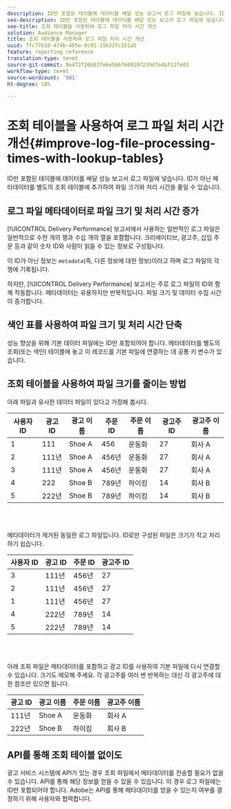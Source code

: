 ```yaml
---
description: ID만 포함된 테이블에 데이터를 배달 성능 보고서 로그 파일에 넣습니다. ID가 아닌 메타데이터를 별도의 조회 테이블에 추가하여 파일 크기와 처리 시간을 줄일 수 있습니다.
seo-description: ID만 포함된 테이블에 데이터를 배달 성능 보고서 로그 파일에 넣습니다. ID가 아닌 메타데이터를 별도의 조회 테이블에 추가하여 파일 크기와 처리 시간을 줄일 수 있습니다.
seo-title: 조회 테이블을 사용하여 로그 파일 처리 시간 개선
solution: Audience Manager
title: 조회 테이블을 사용하여 로그 파일 처리 시간 개선
uuid: ffc77618-474b-455e-9c91-15b32fc151a5
feature: reporting reference
translation-type: tm+mt
source-git-commit: 9e4f2f26b83fe6e5b6f669107239d7edaf11fed3
workflow-type: tm+mt
source-wordcount: '501'
ht-degree: 18%

---
```



# 조회 테이블을 사용하여 로그 파일 처리 시간 개선{#improve-log-file-processing-times-with-lookup-tables}

ID만 포함된 테이블에 데이터를 배달 성능 보고서 로그 파일에 넣습니다. ID가 아닌 메타데이터를 별도의 조회 테이블에 추가하여 파일 크기와 처리 시간을 줄일 수 있습니다.

<!-- 

c_lookup_tables.xml

 -->

## 로그 파일 메타데이터로 파일 크기 및 처리 시간 증가

[!UICONTROL Delivery Performance] 보고서에서 사용하는 일반적인 로그 파일은 일반적으로 수천 개의 행과 수십 개의 열을 포함합니다. 크리에이티브, 광고주, 삽입 주문 등과 같이 숫자 ID와 사람이 읽을 수 있는 정보로 구성됩니다.

이 ID가 아닌 정보는 *`metadata`*(즉, 다른 정보에 대한 정보)이라고 하며 로그 파일의 각 행에 기록됩니다.

하지만, [!UICONTROL Delivery Performance] 보고서는 주로 로그 파일의 ID와 함께 작동합니다. 메타데이터는 유용하지만 반복적입니다. 파일 크기 및 데이터 수집 시간이 증가합니다.

## 색인 표를 사용하여 파일 크기 및 처리 시간 단축

성능 향상을 위해 기본 데이터 파일에는 ID만 포함되어야 합니다. 메타데이터를 별도의 조회(또는 색인) 테이블에 놓고 이 레코드를 기본 파일에 연결하는 데 공통 키 변수가 있습니다.

## 조회 테이블을 사용하여 파일 크기를 줄이는 방법

아래 파일과 유사한 데이터 파일이 있다고 가정해 봅시다.

| 사용자 ID | 광고 ID | 광고 이름 | 주문 ID | 주문 이름 | 광고주 ID | 광고주 이름 |
|---|---|---|---|---|---|---|
| 1 | 111 | Shoe A | 456 | 운동화 | 27 | 회사 A |
| 2 | 111년 | Shoe A | 456년 | 운동화 | 27 | 회사 A |
| 3 | 111년 | Shoe A | 456년 | 운동화 | 27 | 회사 A |
| 4 | 222 | Shoe B | 789년 | 하이킹 | 14 | 회사 B |
| 5 | 222년 | Shoe B | 789년 | 하이킹 | 14 | 회사 B |

<br> 

메타데이터가 제거된 동일한 로그 파일입니다. ID로만 구성된 파일은 크기가 작고 처리하기 쉽습니다.

| 사용자 ID | 광고 ID | 주문 ID | 광고주 ID |
|---|---|---|---|
| 3 | 111년 | 456년 | 27 |
| 2 | 111년 | 456년 | 27 |
| 1 | 111년 | 456년 | 27 |
| 4 | 222년 | 789년 | 14 |
| 5 | 222년 | 789년 | 14 |

<br> 

아래 조회 파일은 메타데이터를 포함하고 광고 ID를 사용하여 기본 파일에 다시 연결할 수 있습니다. 크기도 메모해 주세요. 각 광고주를 여러 번 반복하는 대신 각 광고주에 대한 참조만 있으면 됩니다.

| 광고 ID | 광고 이름 | 주문 이름 | 광고주 이름 |
|---|---|---|---|
| 111년 | Shoe A | 운동화 | 회사 A |
| 222년 | Shoe B | 하이킹 | 회사 B |

## API를 통해 조회 테이블 없이도

광고 서비스 시스템에 API가 있는 경우 조회 파일에서 메타데이터를 전송할 필요가 없을 수 있습니다. API를 통해 해당 정보를 얻을 수 있을 수 있습니다. 이 경우 로그 파일에는 ID만 포함되어야 합니다. Adobe는 API를 통해 메타데이터를 얻을 수 있는지 여부를 결정하기 위해 사용자와 협력합니다.